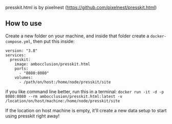 presskit.html is by pixelnest (https://github.com/pixelnest/presskit.html)

## How to use
Create a new folder on your machine, and inside that folder create a `docker-compose.yml`, then put this inside:


```
version: "3.8"
services: 
  presskit: 
    image: ambocclusion/presskit.html 
    ports: 
      - "8080:8080" 
    volumes: 
      - /path/on/host:/home/node/presskit/site 
```

if you like command line better, run this in a terminal: `docker run -it -d -p 8080:8080 --rm ambocclusion/presskit.html:latest -v /location/on/host/machine:/home/node/presskit/site`

If the location on host machine is empty, it'll create a new data setup to start using presskit right away!